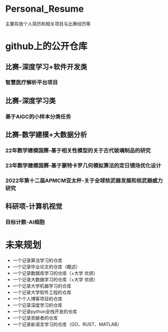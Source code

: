 # Personal_Resume
主要存放个人简历和相关项目与比赛经历等
# github上的公开仓库
## 比赛-深度学习+软件开发类
### 智慧医疗解析平台项目
## 比赛-深度学习类
### 基于AIGC的小样本分类任务
## 比赛-数学建模+大数据分析
### 22年数学建模国赛-基于相关性模型的关于古代玻璃制品的研究
### 23年数学建模国赛-基于蒙特卡罗几何模拟算法的定日镜场优化设计
### 2022年第十二届APMCM亚太杯-关于全球核武器发展和核武器威力研究
## 科研项-计算机视觉
### 目标计数-AI细胞

# 未来规划
- 一个记录算法学习的仓库
- 一个记录毕业论文的仓库（概述）
- 一个记录数据库学习的仓库（+大学 优绩）
- 一个记录大数据学习的仓库（+大学 优绩）
- 一个记录大学机器学习的仓库
- 一个记录大学软件工程的仓库
- 一个个人博客项目的仓库
- 一个记录深度学习的仓库
- 一个记录python全栈开发的仓库
- 一个记录贡献者的仓库
- 一个记录新语言学习的仓库（GO、RUST、MATLAB）
